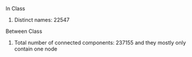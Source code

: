 In Class
1. Distinct names: 22547 

Between Class
1. Total number of connected components: 237155 and they mostly only contain one node

